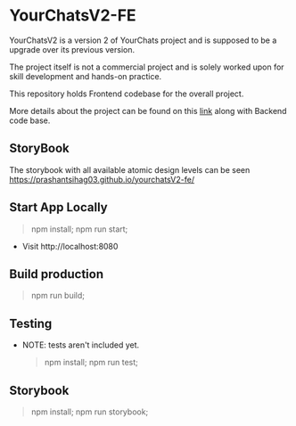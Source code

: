 # YourChatsV2-FE

YourChatsV2 is a version 2 of YourChats project and is supposed to be a upgrade over its previous version.

The project itself is not a commercial project and is solely worked upon for skill development and hands-on practice.

This repository holds Frontend codebase for the overall project.

More details about the project can be found on this <a href="https://github.com/prashantsihag03/yourchatsV2">link</a> along with Backend code base.

## StoryBook

The storybook with all available atomic design levels can be seen https://prashantsihag03.github.io/yourchatsV2-fe/

## Start App Locally

> npm install; npm run start;

- Visit http://localhost:8080

## Build production

> npm run build;

## Testing

- NOTE: tests aren't included yet.
  > npm install; npm run test;

## Storybook

> npm install; npm run storybook;
